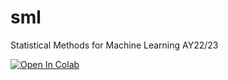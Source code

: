 # sml
Statistical Methods for Machine Learning
AY22/23

[![Open In Colab](https://colab.research.google.com/assets/colab-badge.svg)](https://colab.research.google.com/drive/1_4hF2ZanbHTCjV_U0ZoJMZmNY22i3Vw8#scrollTo=Xkmq8pgCYbyi)
